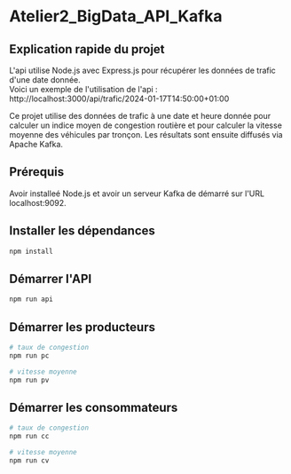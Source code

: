 # Atelier2_BigData_API_Kafka

## Explication rapide du projet

L'api utilise Node.js avec Express.js pour récupérer les données de trafic d'une date donnée.<br>
Voici un exemple de l'utilisation de l'api : http://localhost:3000/api/trafic/2024-01-17T14:50:00+01:00

Ce projet utilise des données de trafic à une date et heure donnée pour calculer un indice moyen de congestion routière et pour calculer la vitesse moyenne des véhicules par tronçon. Les résultats sont ensuite diffusés via Apache Kafka.

## Prérequis

Avoir installeé Node.js et avoir un serveur Kafka de démarré sur l'URL localhost:9092.

## Installer les dépendances

```bash
npm install
```

## Démarrer l'API

```bash
npm run api
```

## Démarrer les producteurs

```bash
# taux de congestion
npm run pc

# vitesse moyenne
npm run pv
```

## Démarrer les consommateurs

```bash
# taux de congestion
npm run cc

# vitesse moyenne
npm run cv
```
